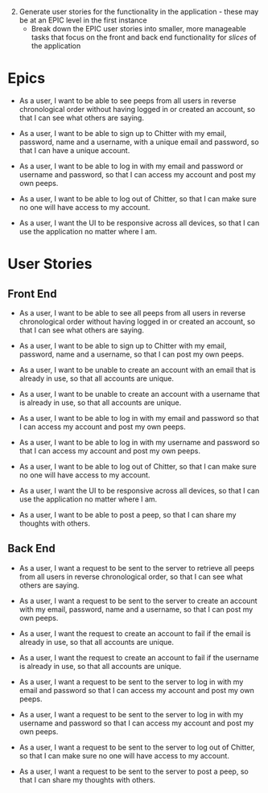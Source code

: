 2. Generate user stories for the functionality in the application - these may be at an EPIC level in the first instance
   - Break down the EPIC user stories into smaller, more manageable tasks that focus on the front and back end functionality for *slices* of the application

# Epics

- As a user, I want to be able to see peeps from all users in reverse chronological order without having logged in or created an account, so that I can see what others are saying.

- As a user, I want to be able to sign up to Chitter with my email, password, name and a username, with a unique email and password, so that I can have a unique account.

- As a user, I want to be able to log in with my email and password or username and password, so that I can access my account and post my own peeps.

- As a user, I want to be able to log out of Chitter, so that I can make sure no one will have access to my account.

- As a user, I want the UI to be responsive across all devices, so that I can use the application no matter where I am.

# User Stories

## Front End

- As a user, I want to be able to see all peeps from all users in reverse chronological order without having logged in or created an account, so that I can see what others are saying.

- As a user, I want to be able to sign up to Chitter with my email, password, name and a username, so that I can post my own peeps.

- As a user, I want to be unable to create an account with an email that is already in use, so that all accounts are unique.

- As a user, I want to be unable to create an account with a username that is already in use, so that all accounts are unique.

- As a user, I want to be able to log in with my email and password so that I can access my account and post my own peeps.

- As a user, I want to be able to log in with my username and password so that I can access my account and post my own peeps.

- As a user, I want to be able to log out of Chitter, so that I can make sure no one will have access to my account.

- As a user, I want the UI to be responsive across all devices, so that I can use the application no matter where I am.

- As a user, I want to be able to post a peep, so that I can share my thoughts with others.

## Back End

- As a user, I want a request to be sent to the server to retrieve all peeps from all users in reverse chronological order, so that I can see what others are saying.

- As a user, I want a request to be sent to the server to create an account with my email, password, name and a username, so that I can post my own peeps.

- As a user, I want the request to create an account to fail if the email is already in use, so that all accounts are unique.

- As a user, I want the request to create an account to fail if the username is already in use, so that all accounts are unique.

- As a user, I want a request to be sent to the server to log in with my email and password so that I can access my account and post my own peeps.

- As a user, I want a request to be sent to the server to log in with my username and password so that I can access my account and post my own peeps.

- As a user, I want a request to be sent to the server to log out of Chitter, so that I can make sure no one will have access to my account.

- As a user, I want a request to be sent to the server to post a peep, so that I can share my thoughts with others.



